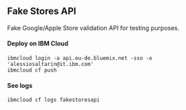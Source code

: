 ## Fake Stores API

Fake Google/Apple Store validation API for testing purposes.

#### Deploy on IBM Cloud

    ibmcloud login -a api.eu-de.bluemix.net -sso -o 'alessiosaltarin@it.ibm.com'
    ibmcloud cf push

#### See logs

    ibmcloud cf logs fakestoresapi



